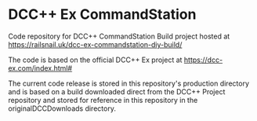 # DCC++ Ex CommandStation

Code repository for DCC++ CommandStation Build project hosted at https://railsnail.uk/dcc-ex-commandstation-diy-build/

The code is based on the official DCC++ Ex project at https://dcc-ex.com/index.html#

The current code release is stored in this repository's production directory and is based on a build downloaded direct from the DCC++ Project repository and stored for reference in this repository in the originalDCCDownloads directory.
